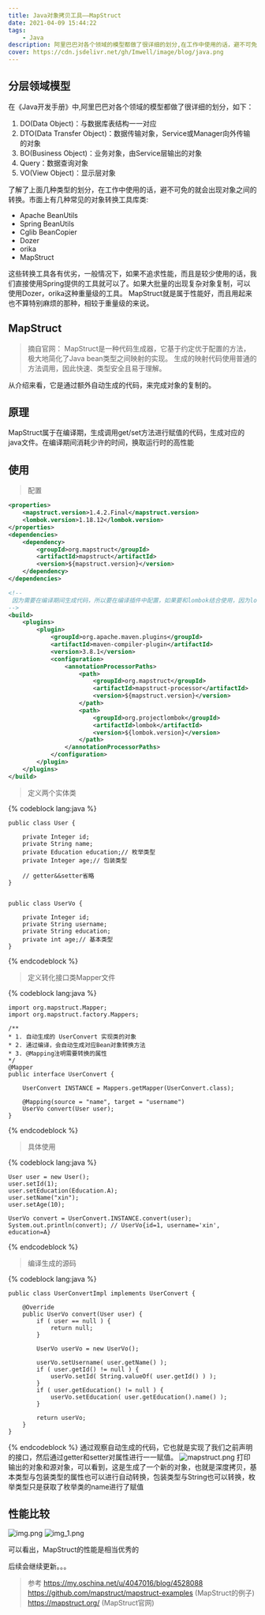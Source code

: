 ```yaml
---
title: Java对象拷贝工具——MapStruct
date: 2021-04-09 15:44:22
tags:
    - Java
description: 阿里巴巴对各个领域的模型都做了很详细的划分,在工作中使用的话，避不可免的就会出现对象之间的转换
cover: https://cdn.jsdelivr.net/gh/Imwell/image/blog/java.png
---
```

## 分层领域模型
在《Java开发手册》中,阿里巴巴对各个领域的模型都做了很详细的划分，如下：

1. DO(Data Object)：与数据库表结构一一对应
2. DTO(Data Transfer Object)：数据传输对象，Service或Manager向外传输的对象
3. BO(Business Object)：业务对象，由Service层输出的对象
4. Query：数据查询对象
5. VO(View Object)：显示层对象

了解了上面几种类型的划分，在工作中使用的话，避不可免的就会出现对象之间的转换。市面上有几种常见的对象转换工具库类:

- Apache BeanUtils
- Spring BeanUtils
- Cglib BeanCopier
- Dozer
- orika
- MapStruct

这些转换工具各有优劣，一般情况下，如果不追求性能，而且是较少使用的话，我们直接使用Spring提供的工具就可以了。如果大批量的出现复杂对象复制，可以使用Dozer，orika这种重量级的工具。 MapStruct就是属于性能好，而且用起来也不算特别麻烦的那种，相较于重量级的来说。

## MapStruct

> 摘自官网：
MapStruct是一种代码生成器，它基于约定优于配置的方法，极大地简化了Java bean类型之间映射的实现。
生成的映射代码使用普通的方法调用，因此快速、类型安全且易于理解。

从介绍来看，它是通过额外自动生成的代码，来完成对象的复制的。

## 原理
MapStruct属于在编译期，生成调用get/set方法进行赋值的代码，生成对应的java文件。在编译期间消耗少许的时间，换取运行时的高性能

## 使用

> 配置

```xml
<properties>
    <mapstruct.version>1.4.2.Final</mapstruct.version>
    <lombok.version>1.18.12</lombok.version>
</properties>
<dependencies>
    <dependency>
        <groupId>org.mapstruct</groupId>
        <artifactId>mapstruct</artifactId>
        <version>${mapstruct.version}</version>
    </dependency>
</dependencies>

<!-- 
 因为需要在编译期间生成代码，所以要在编译插件中配置，如果要和lombok结合使用，因为lombok也在编译器执行，和MapStruct有冲突，所以也要配置lombok
-->
<build>
    <plugins>
        <plugin>
            <groupId>org.apache.maven.plugins</groupId>
            <artifactId>maven-compiler-plugin</artifactId>
            <version>3.8.1</version>
            <configuration>
                <annotationProcessorPaths>
                    <path>
                        <groupId>org.mapstruct</groupId>
                        <artifactId>mapstruct-processor</artifactId>
                        <version>${mapstruct.version}</version>
                    </path>
                    <path>
                        <groupId>org.projectlombok</groupId>
                        <artifactId>lombok</artifactId>
                        <version>${lombok.version}</version>
                    </path>
                </annotationProcessorPaths>
            </configuration>
        </plugin>
    </plugins>
</build>
```

> 定义两个实体类

{% codeblock lang:java %}

    public class User {

        private Integer id;
        private String name;
        private Education education;// 枚举类型
        private Integer age;// 包装类型

        // getter&&setter省略
    }


    public class UserVo {
    
        private Integer id;
        private String username;
        private String education;
        private int age;// 基本类型
    }

{% endcodeblock %}

> 定义转化接口类Mapper文件

{% codeblock lang:java %}

    import org.mapstruct.Mapper;
    import org.mapstruct.factory.Mappers;
    
    /**
    * 1. 自动生成的 UserConvert 实现类的对象
    * 2. 通过编译，会自动生成对应Bean对象转换方法
    * 3. @Mapping注明需要转换的属性
    */
    @Mapper 
    public interface UserConvert {
  
        UserConvert INSTANCE = Mappers.getMapper(UserConvert.class);

        @Mapping(source = "name", target = "username")
        UserVo convert(User user);
    }

{% endcodeblock %}

> 具体使用

{% codeblock lang:java %}
    
    User user = new User();
    user.setId(1);
    user.setEducation(Education.A);
    user.setName("xin");
    user.setAge(10);

    UserVo convert = UserConvert.INSTANCE.convert(user);
    System.out.println(convert); // UserVo{id=1, username='xin', education=A}

{% endcodeblock %}

> 编译生成的源码

{% codeblock lang:java %}

    public class UserConvertImpl implements UserConvert {

        @Override
        public UserVo convert(User user) {
            if ( user == null ) {
                return null;
            }
    
            UserVo userVo = new UserVo();
    
            userVo.setUsername( user.getName() );
            if ( user.getId() != null ) {
                userVo.setId( String.valueOf( user.getId() ) );
            }
            if ( user.getEducation() != null ) {
                userVo.setEducation( user.getEducation().name() );
            }
    
            return userVo;
        }
    }
{% endcodeblock %}
通过观察自动生成的代码，它也就是实现了我们之前声明的接口，然后通过getter和setter对属性进行一一赋值。
![mapstruct.png](/img/mapstruct/mapstruct1.png)
打印输出的对象和源对象，可以看到，这是生成了一个新的对象，也就是深度拷贝，基本类型与包装类型的属性也可以进行自动转换，包装类型与String也可以转换，枚举类型只是获取了枚举类的name进行了赋值

## 性能比较
![img.png](/img/mapstruct/mapstruct2.png)
![img_1.png](/img/mapstruct/mapstruct3.png)

可以看出，MapStruct的性能是相当优秀的

后续会继续更新。。。

> 参考
https://my.oschina.net/u/4047016/blog/4528088
https://github.com/mapstruct/mapstruct-examples (MapStruct的例子)
https://mapstruct.org/ (MapStruct官网)
